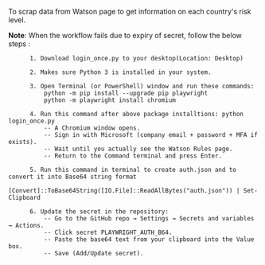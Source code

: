 To scrap data from Watson page to get information on each country's risk level.

**Note**: When the workflow fails due to expiry of secret, follow the below steps :

          1. Download login_once.py to your desktop(Location: Desktop)
          
          2. Makes sure Python 3 is installed in your system.
          
          3. Open Terminal (or PowerShell) window and run these commands:
              python -m pip install --upgrade pip playwright
              python -m playwright install chromium
              
          4. Run this command after above package installtions: python login_once.py
              -- A Chromium window opens.
              -- Sign in with Microsoft (company email + password + MFA if exists).
              -- Wait until you actually see the Watson Rules page.
              -- Return to the Command terminal and press Enter.
              
          5. Run this command in terminal to create auth.json and to convert it into Base64 string format
              [Convert]::ToBase64String([IO.File]::ReadAllBytes("auth.json")) | Set-Clipboard
              
          6. Update the secret in the repository:
              -- Go to the GitHub repo → Settings → Secrets and variables → Actions.
              -- Click secret PLAYWRIGHT_AUTH_B64.
              -- Paste the base64 text from your clipboard into the Value box.
              -- Save (Add/Update secret).

